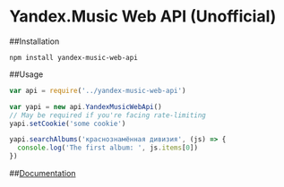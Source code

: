 # Yandex.Music Web API (Unofficial)

##Installation

    npm install yandex-music-web-api

##Usage

```js
var api = require('../yandex-music-web-api')

var yapi = new api.YandexMusicWebApi()
// May be required if you're facing rate-limiting
yapi.setCookie('some cookie')

yapi.searchAlbums('краснознамённая дивизия', (js) => {
  console.log('The first album: ', js.items[0])
})
```

##[Documentation](https://selat.github.io/yandex-music-web-api/YandexMusicWebApi.html)
